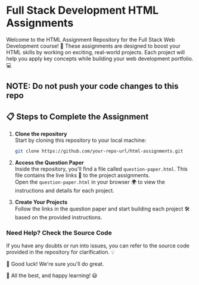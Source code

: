 # Full Stack Development HTML Assignments

Welcome to the HTML Assignment Repository for the Full Stack Web Development course! 🚀 These assignments are designed to boost your HTML skills by working on exciting, real-world projects. Each project will help you apply key concepts while building your web development portfolio. 💻

## NOTE: Do not push your code changes to this repo

## 📋 Steps to Complete the Assignment

1. **Clone the repository**  
   Start by cloning this repository to your local machine:

   ```bash
   git clone https://github.com/your-repo-url/html-assignments.git
   ```
2. **Access the Question Paper**  
   Inside the repository, you'll find a file called `question-paper.html`. This file contains the live links 🔗 to the project assignments.  
   Open the `question-paper.html` in your browser 🌍 to view the instructions and details for each project.

3. **Create Your Projects**  
   Follow the links in the question paper and start building each project 🛠️ based on the provided instructions.

### Need Help? Check the Source Code
   If you have any doubts or run into issues, you can refer to the source code provided in the repository for clarification. 💡

💯 Good luck! We're sure you'll do great.

🎉 All the best, and happy learning! 😃
